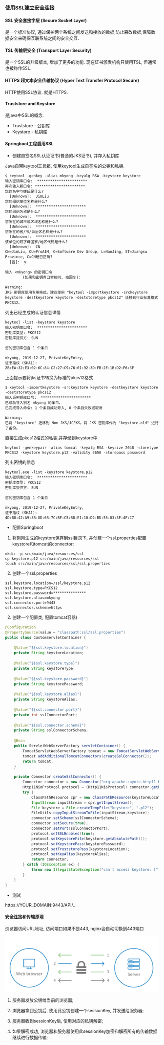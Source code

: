 ### 使用SSL建立安全连接



#### SSL  安全套接字层 (Secure Socket Layer)

是一个标准协议, 通过保护两个系统之间发送和接收的数据,防止篡改数据,保障数据安全来确保互联系统之间的安全交互.



#### TSL 传输层安全 (Transport Layer Security)

是一个SSL的升级版本, 增加了更多的功能. 现在证书颁发机构只使用TSL, 但通常也被称作SSL.



#### HTTPS 超文本安全传输协议 (Hyper Text Transfer Protocol Secure)

HTTP使用SSL协议. 就是HTTPS.



#### Truststore and Keystore

是java中SSL的概念.

- Truststore - 公钥库
- Keystore - 私钥库



#### Springboot工程启用SSL

- 创建自签名SSL认证证书(普通的JKS证书), 并存入私钥库

Java自带keytool工具箱, 使用keytool生成自签名的公钥和私钥. 

```shell
$ keytool -genkey -alias mkyong -keyalg RSA -keystore keystore
输入密钥库口令:  ***********************
再次输入新口令: ***********************
您的名字与姓氏是什么?
  [Unknown]:  JimLiu
您的组织单位名称是什么?
  [Unknown]:  ***********************
您的组织名称是什么?
  [Unknown]:  ***********************
您所在的城市或区域名称是什么?
  [Unknown]:  ***********************
您所在的省/市/自治区名称是什么?
  [Unknown]:  ***********************
该单位的双字母国家/地区代码是什么?
  [Unknown]:  CN
CN=JimLiu, OU=ProAIM, O=Software Dev Group, L=NanJing, ST=Jiangsu Province, C=CN是否正确?
  [否]:  y

输入 <mkyong> 的密钥口令
        (如果和密钥库口令相同, 按回车):

Warning:
JKS 密钥库使用专用格式。建议使用 "keytool -importkeystore -srckeystore keystore -destkeystore keystore -deststoretype pkcs12" 迁移到行业标准格式 PKCS12。
```

列出已经生成的认证信息详情

```shell
keytool -list -keystore keystore
输入密钥库口令:  ***********************
密钥库类型: PKCS12
密钥库提供方: SUN

您的密钥库包含 1 个条目

mkyong, 2019-12-27, PrivateKeyEntry,
证书指纹 (SHA1): 2B:EA:32:E3:02:6C:84:C2:27:C9:76:01:92:3D:FB:2E:1B:D2:F6:3F
```

上面提示要将jks证书转换为标准的pkcs12格式

```shell
$ keytool -importkeystore -srckeystore keystore -destkeystore keystore -deststoretype pkcs12
输入源密钥库口令:  ***********************
已成功导入别名 mkyong 的条目。
已完成导入命令: 1 个条目成功导入, 0 个条目失败或取消

Warning:
已将 "keystore" 迁移到 Non JKS/JCEKS。将 JKS 密钥库作为 "keystore.old" 进行了备份。
```



直接生成pkcs12格式的私钥,并存储到keystore中

```shell
keytool -genkeypair -alias tomcat -keyalg RSA -keysize 2048 -storetype PKCS12 -keystore keystore.p12 -validity 3650 -storepass password
```

列出密钥的信息

```shell
keytool.exe -list -keystore keystore.p12
输入密钥库口令:  ***********************
密钥库类型: PKCS12
密钥库提供方: SUN

您的密钥库包含 1 个条目

mkyong, 2019-12-27, PrivateKeyEntry,
证书指纹 (SHA1): 4D:88:42:A9:3B:8D:68:7C:BF:C5:88:E1:10:D2:BD:55:03:3F:4F:C7
```

- 配置Springboot

1. 将刚刚生成的keystore保存到ssl目录下, 并创建一个ssl.properties配置keystore和tomcat的connector:

```shell
mkdir -p src/main/java/resources/ssl
cp keystore.p12 src/main/java/resources/ssl
touch src/main/java/resources/ssl/ssl.properties
```

2. 创建一个ssl.properties

```properties
ssl.keystore.location=/ssl/keystore.p12
ssl.keystore.type=PKCS12
ssl.keystore.password=***************
ssl.keystore.alias=mkyong
ssl.connector.port=9443
ssl.connector.schema=https
```

2. 创建一个配置类, 配置tomcat容器(

   [参考]: https://docs.spring.io/spring-boot/docs/current/reference/html/howto.html#howto-enable-multiple-connectors-in-tomcat
   [参考]: https://www.thomasvitale.com/https-spring-boot-ssl-certificate/

   

```java
@Configuration
@PropertySource(value = "classpath:ssl/ssl.properties")
public class CustomServletContainer {

	@Value("${ssl.keystore.location}")
	private String keystoreLocation;

	@Value("${ssl.keystore.type}")
	private String keystoreType;

	@Value("${ssl.keystore.password}")
	private String keystorePassword;

	@Value("${ssl.keystore.alias}")
	private String keystoreAlias;

	@Value("${ssl.connector.port}")
	private int sslConnectorPort;

	@Value("${ssl.connector.schema}")
	private String sslConnectorSchema;

	@Bean
	public ServletWebServerFactory servletContainer() {
		TomcatServletWebServerFactory tomcat = new TomcatServletWebServerFactory();
		tomcat.addAdditionalTomcatConnectors(createSslConnector());
		return tomcat;
	}

	private Connector createSslConnector() {
		Connector connector = new Connector("org.apache.coyote.http11.Http11NioProtocol");
		Http11NioProtocol protocol = (Http11NioProtocol) connector.getProtocolHandler();
		try {
			ClassPathResource cpr = new ClassPathResource(keystoreLocation);
			InputStream inputStream = cpr.getInputStream();
			File keystore = File.createTempFile("keystore", ".p12");
			FileUtils.copyInputStreamToFile(inputStream,keystore);
			connector.setScheme(sslConnectorSchema);
			connector.setSecure(true);
			connector.setPort(sslConnectorPort);
			protocol.setSSLEnabled(true);
			protocol.setKeystoreFile(keystore.getAbsolutePath());
			protocol.setKeystorePass(keystorePassword);
			protocol.setTruststorePass(keystoreLocation);
			protocol.setKeyAlias(keystoreAlias);
			return connector;
		} catch (IOException ex) {
			throw new IllegalStateException("can't access keystore: [" + "keystore" + "] or truststore: [" + "keystore" + "]", ex);
		}
	}
}
```



- 测试

https://YOUR_DOMAIN:9443/API/...

#### 安全连接和传输原理

浏览器访问URL地址, 访问端口如果不是443, nginx会自动切换到443端口

![image-20191227154817729](2019-12-27-%E4%BD%BF%E7%94%A8SSL%E5%BB%BA%E7%AB%8B%E5%AE%89%E5%85%A8%E8%BF%9E%E6%8E%A5.assets/image-20191227154817729.png)

1. 服务器发放公钥给当前的浏览器;

2. 浏览器拿到公钥后, 使用此公钥创建一个sessionKey, 并发送给服务器;

3. 服务器收到sessionKey后, 使用对应的私钥解密;

4. 如果解密成功, 浏览器和服务器使用此sessionKey加密和解密所有的传输数据继续进行数据传输;





